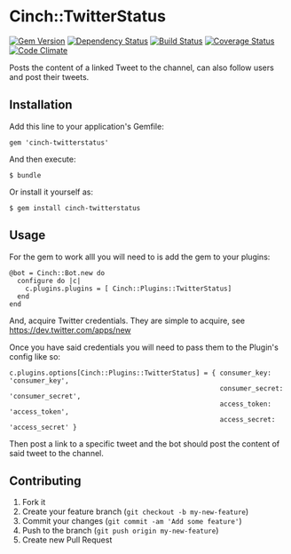 # Cinch::TwitterStatus

[![Gem Version](https://badge.fury.io/rb/cinch-twitterstatus.png)](http://badge.fury.io/rb/cinch-twitterstatus)
[![Dependency Status](https://gemnasium.com/bhaberer/cinch-twitterstatus.png)](https://gemnasium.com/bhaberer/cinch-twitterstatus)
[![Build Status](https://travis-ci.org/bhaberer/cinch-twitterstatus.png?branch=master)](https://travis-ci.org/bhaberer/cinch-twitterstatus)
[![Coverage Status](https://coveralls.io/repos/bhaberer/cinch-twitterstatus/badge.png?branch=master)](https://coveralls.io/r/bhaberer/cinch-twitterstatus?branch=master)
[![Code Climate](https://codeclimate.com/github/bhaberer/cinch-twitterstatus.png)](https://codeclimate.com/github/bhaberer/cinch-twitterstatus)

Posts the content of a linked Tweet to the channel, can also follow users and
post their tweets.

## Installation

Add this line to your application's Gemfile:

    gem 'cinch-twitterstatus'

And then execute:

    $ bundle

Or install it yourself as:

    $ gem install cinch-twitterstatus

## Usage

For the gem to work alll you will need to is add the gem to your plugins:

    @bot = Cinch::Bot.new do
      configure do |c|
        c.plugins.plugins = [ Cinch::Plugins::TwitterStatus]
      end
    end

And, acquire Twitter credentials. They are simple to acquire,
see https://dev.twitter.com/apps/new

Once you have said credentials you will need to pass them to the Plugin's
config like so:

    c.plugins.options[Cinch::Plugins::TwitterStatus] = { consumer_key:    'consumer_key',
                                                         consumer_secret: 'consumer_secret',
                                                         access_token:    'access_token',
                                                         access_secret:   'access_secret' }

Then post a link to a specific tweet and the bot should post the content of said tweet to the channel.

## Contributing

1. Fork it
2. Create your feature branch (`git checkout -b my-new-feature`)
3. Commit your changes (`git commit -am 'Add some feature'`)
4. Push to the branch (`git push origin my-new-feature`)
5. Create new Pull Request
